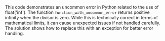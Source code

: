 This code demonstrates an uncommon error in Python related to the use of float('inf').  The function `function_with_uncommon_error` returns positive infinity when the divisor is zero. While this is technically correct in terms of mathematical limits, it can cause unexpected issues if not handled carefully.  The solution shows how to replace this with an exception for better error handling.